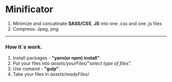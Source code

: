 # Minificator  

1) Minimize and concatinate __SASS/CSS__, __JS__ into one .css and one .js files  
2) Compress:  Jpeg, png  
___  
### How it`s work.
1) Install packages - __"yarn(or npm) install"__.
2) Put your files into _assets/yourFiles/"select type of files"._  
3) Use comand - __"gulp"__.  
4) Take your files in _assets/readyFiles/_
